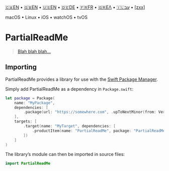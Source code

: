 

[🇨🇦EN](🇨🇦EN%20Read%20Me.md) • [🇬🇧EN](🇬🇧EN%20Read%20Me.md) • [🇺🇸EN](🇺🇸EN%20Read%20Me.md) • [🇩🇪DE](🇩🇪DE%20Read%20Me.md) • [🇫🇷FR](🇫🇷FR%20Read%20Me.md) • [🇬🇷ΕΛ](🇬🇷ΕΛ%20Read%20Me.md) • [🇮🇱עב](🇮🇱עב%20Read%20Me.md) • [[zxx]]([zxx]%20Read%20Me.md) <!--Skip in Jazzy-->

macOS • Linux • iOS • watchOS • tvOS

# PartialReadMe

> [Blah blah blah...](https://www.biblegateway.com/passage/?search=Chapter+1&version=SBLGNT;NIV)

## Importing

PartialReadMe provides a library for use with the [Swift Package Manager](https://swift.org/package-manager/).

Simply add PartialReadMe as a dependency in `Package.swift`:

```swift
let package = Package(
    name: "MyPackage",
    dependencies: [
        .package(url: "https://somewhere.com", .upToNextMinor(from: Version(0, 1, 0))),
    ],
    targets: [
        .target(name: "MyTarget", dependencies: [
            .productItem(name: "PartialReadMe", package: "PartialReadMe"),
        ])
    ]
)
```

The library’s module can then be imported in source files:

```swift
import PartialReadMe
```
